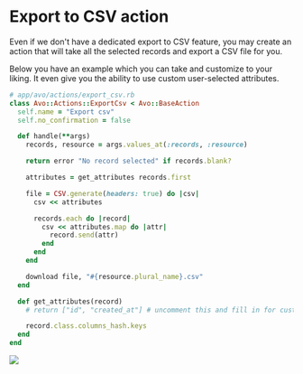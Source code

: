 # Export to CSV action

Even if we don't have a dedicated export to CSV feature, you may create an action that will take all the selected records and export a CSV file for you.

Below you have an example which you can take and customize to your liking. It even give you the ability to use custom user-selected attributes.

```ruby
# app/avo/actions/export_csv.rb
class Avo::Actions::ExportCsv < Avo::BaseAction
  self.name = "Export csv"
  self.no_confirmation = false

  def handle(**args)
    records, resource = args.values_at(:records, :resource)

    return error "No record selected" if records.blank?

    attributes = get_attributes records.first

    file = CSV.generate(headers: true) do |csv|
      csv << attributes

      records.each do |record|
        csv << attributes.map do |attr|
          record.send(attr)
        end
      end
    end

    download file, "#{resource.plural_name}.csv"
  end

  def get_attributes(record)
    # return ["id", "created_at"] # uncomment this and fill in for custom model properties

    record.class.columns_hash.keys
  end
end

```

![](/assets/img/recipes/export-to-csv/export-to-csv.gif)

